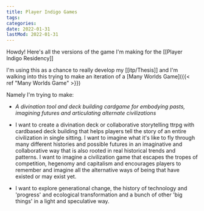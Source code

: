```yaml
---
title: Player Indigo Games
tags:
categories:
date: 2022-01-31
lastMod: 2022-01-31
---
```

Howdy! Here's all the versions of the game I'm making for the [[Player Indigo Residency]]

I'm using this as a chance to really develop my [[itp/Thesis]] and I'm walking into this trying to make an iteration of a [Many Worlds Game]({{< ref "Many Worlds Game" >}})



Namely I'm trying to make:


  + *A divination tool and deck building cardgame for embodying pasts, imagining futures and articulating alternate civilizations*


  + I want to create a divination deck or collaborative storytelling ttrpg with cardbased deck building that helps players tell the story of an entire civilization in single sitting. I want to imagine what it's like to fly through many different histories and possible futures in an imaginative and collaborative way that is also rooted in real historical trends and patterns. I want to imagine a civilization game that escapes the tropes of competition, hegenomy and capitalism and encourages players to remember and imagine all the alternative ways of being that have existed or may exist yet.


  + I want to explore generational change, the history of technology and 'progress' and ecological transformation and a bunch of other 'big things' in a light and speculative way.

